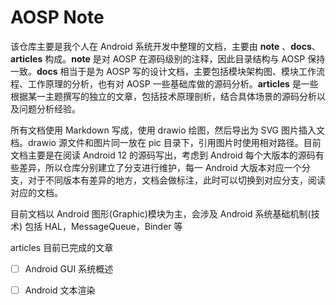 # AOSP Note

该仓库主要是我个人在 Android 系统开发中整理的文档，主要由 **note** 、**docs**、**articles** 构成。**note** 是对 AOSP 在源码级别的注释，因此目录结构与 AOSP 保持一致。**docs** 相当于是为 AOSP 写的设计文档，主要包括模块架构图、模块工作流程、工作原理的分析，也有对 AOSP 一些基础库做的源码分析。**articles** 是一些根据某一主题撰写的独立的文章，包括技术原理剖析，结合具体场景的源码分析以及问题分析经验。

所有文档使用 Markdown 写成，使用 drawio 绘图，然后导出为 SVG 图片插入文档。drawio 源文件和图片同一放在 pic 目录下，引用图片时使用相对路径。目前文档主要是在阅读 Android 12 的源码写出，考虑到 Android 每个大版本的源码有些差异，所以仓库分别建立了分支进行维护，每一 Android 大版本对应一个分支，对于不同版本有差异的地方，文档会做标注，此时可以切换到对应分支，阅读对应的文档。

目前文档以 Android 图形(Graphic)模块为主，会涉及 Android 系统基础机制(技术) 包括 HAL，MessageQueue，Binder 等



articles 目前已完成的文章

- [ ] Android GUI 系统概述
- [ ] Android 文本渲染






